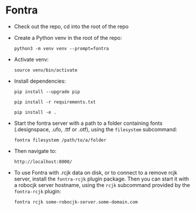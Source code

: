 # Fontra

- Check out the repo, cd into the root of the repo

- Create a Python venv in the root of the repo:

    `python3 -m venv venv --prompt=fontra`

- Activate venv:

    `source venv/bin/activate`

- Install dependencies:

    `pip install --upgrade pip`

    `pip install -r requirements.txt`

    `pip install -e .`

- Start the fontra server with a path to a folder containing fonts (.designspace, .ufo, .ttf or .otf), using the `filesystem` subcommand:

    `fontra filesystem /path/to/a/folder`

- Then navigate to:

    `http://localhost:8000/`

- To use Fontra with .rcjk data on disk, or to connect to a remove rcjk server, install the `fontra-rcjk` plugin package. Then you can start it with a robocjk server hostname, using the `rcjk` subcommand provided by the `fontra-rcjk` plugin:

    `fontra rcjk some-robocjk-server.some-domain.com`
